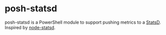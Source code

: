 # posh-statsd

posh-statsd is a PowerShell module to support pushing metrics to a [StatsD](https://github.com/statsd/statsd). Inspired by [node-statsd](https://github.com/sivy/node-statsd/).